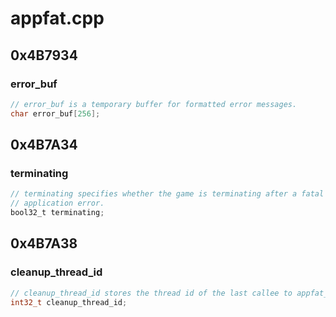 # appfat.cpp

## 0x4B7934

### error_buf

```c
// error_buf is a temporary buffer for formatted error messages.
char error_buf[256];
```

## 0x4B7A34

### terminating

```c
// terminating specifies whether the game is terminating after a fatal
// application error.
bool32_t terminating;
```

## 0x4B7A38

### cleanup_thread_id

```c
// cleanup_thread_id stores the thread id of the last callee to appfat_cleanup.
int32_t cleanup_thread_id;
```
